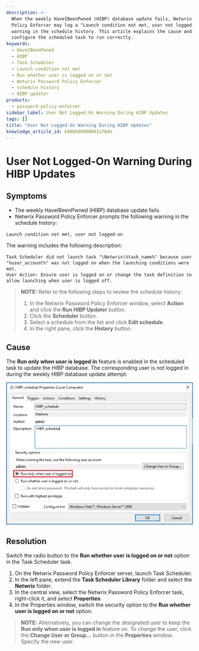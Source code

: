 ```yaml
---
description: >-
  When the weekly HaveIBeenPwned (HIBP) database update fails, Netwrix Password
  Policy Enforcer may log a "Launch condition not met, user not logged-on"
  warning in the schedule history. This article explains the cause and how to
  configure the scheduled task to run correctly.
keywords:
  - HaveIBeenPwned
  - HIBP
  - Task Scheduler
  - Launch condition not met
  - Run whether user is logged on or not
  - Netwrix Password Policy Enforcer
  - schedule history
  - HIBP updater
products:
  - password-policy-enforcer
sidebar_label: User Not Logged-On Warning During HIBP Updates
tags: []
title: "User Not Logged-On Warning During HIBP Updates"
knowledge_article_id: kA0Qk0000000ZaTKAU
---
```


# User Not Logged-On Warning During HIBP Updates

## Symptoms

- The weekly HaveIBeenPwned (HIBP) database update fails.
- Netwrix Password Policy Enforcer prompts the following warning in the schedule history:

```
Launch condition not met, user not logged-on
```

The warning includes the following description:

```
Task Scheduler did not launch task "\Netwrix\%task_name%" because user "%user_account%" was not logged on when the launching conditions were met.
User Action: Ensure user is logged on or change the task definition to allow launching when user is logged off.
```

> **NOTE:** Refer to the following steps to review the schedule history:
>
> 1. In the Netwrix Password Policy Enforcer window, select **Action** and click the **Run HIBP Updater** button.
> 2. Click the **Scheduler** button.
> 3. Select a schedule from the list and click **Edit schedule**.
> 4. In the right pane, click the **History** button.

## Cause

The **Run only when user is logged in** feature is enabled in the scheduled task to update the HIBP database. The corresponding user is not logged in during the weekly HIBP database update attempt.

![](../images/ka0Qk000000300H_0EMQk000004P0aP.png)

## Resolution

Switch the radio button to the **Run whether user is logged on or not** option in the Task Scheduler task.

1. On the Netwrix Password Policy Enforcer server, launch Task Scheduler.
2. In the left pane, extend the **Task Scheduler Library** folder and select the **Netwrix** folder.
3. In the central view, select the Netwrix Password Policy Enforcer task, right-click it, and select **Properties**.
4. In the Properties window, switch the security option to the **Run whether user is logged on or not** option.

> **NOTE:** Alternatively, you can change the designated user to keep the **Run only when user is logged in** feature on. To change the user, click the **Change User or Group...** button in the **Properties** window. Specify the new user.
